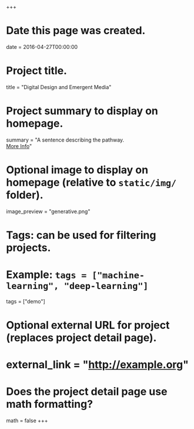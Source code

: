 +++
# Date this page was created.
date = 2016-04-27T00:00:00

# Project title.
title = "Digital Design and Emergent Media"

# Project summary to display on homepage.
summary = "A sentence describing the pathway. <br><a href='#_ddem'>More Info</a>"

# Optional image to display on homepage (relative to `static/img/` folder).
image_preview = "generative.png"

# Tags: can be used for filtering projects.
# Example: `tags = ["machine-learning", "deep-learning"]`
tags = ["demo"]

# Optional external URL for project (replaces project detail page).
# external_link = "http://example.org"

# Does the project detail page use math formatting?
math = false
+++
